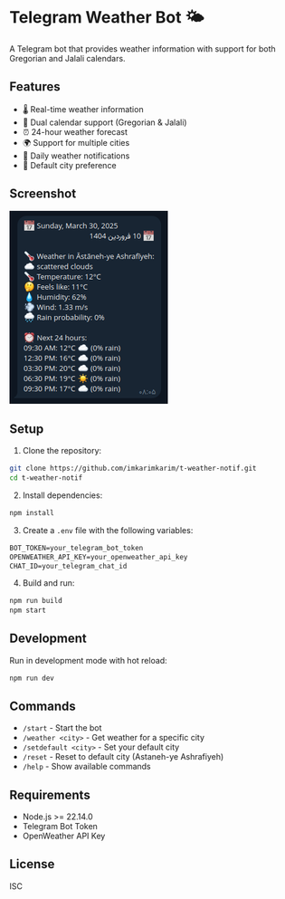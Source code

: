 # Telegram Weather Bot 🌤️

A Telegram bot that provides weather information with support for both Gregorian and Jalali calendars.

## Features

- 🌡️ Real-time weather information
- 📅 Dual calendar support (Gregorian & Jalali)
- ⏰ 24-hour weather forecast
- 🌍 Support for multiple cities
- 🔄 Daily weather notifications
- 💾 Default city preference

## Screenshot

![Weather Bot Screenshot](Screenshot.png)

## Setup

1. Clone the repository:

```bash
git clone https://github.com/imkarimkarim/t-weather-notif.git
cd t-weather-notif
```

2. Install dependencies:

```bash
npm install
```

3. Create a `.env` file with the following variables:

```env
BOT_TOKEN=your_telegram_bot_token
OPENWEATHER_API_KEY=your_openweather_api_key
CHAT_ID=your_telegram_chat_id
```

4. Build and run:

```bash
npm run build
npm start
```

## Development

Run in development mode with hot reload:

```bash
npm run dev
```

## Commands

- `/start` - Start the bot
- `/weather <city>` - Get weather for a specific city
- `/setdefault <city>` - Set your default city
- `/reset` - Reset to default city (Astaneh-ye Ashrafiyeh)
- `/help` - Show available commands

## Requirements

- Node.js >= 22.14.0
- Telegram Bot Token
- OpenWeather API Key

## License

ISC
